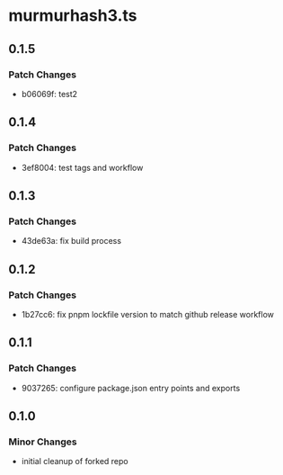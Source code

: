 # murmurhash3.ts

## 0.1.5

### Patch Changes

- b06069f: test2

## 0.1.4

### Patch Changes

- 3ef8004: test tags and workflow

## 0.1.3

### Patch Changes

- 43de63a: fix build process

## 0.1.2

### Patch Changes

- 1b27cc6: fix pnpm lockfile version to match github release workflow

## 0.1.1

### Patch Changes

- 9037265: configure package.json entry points and exports

## 0.1.0

### Minor Changes

- initial cleanup of forked repo
